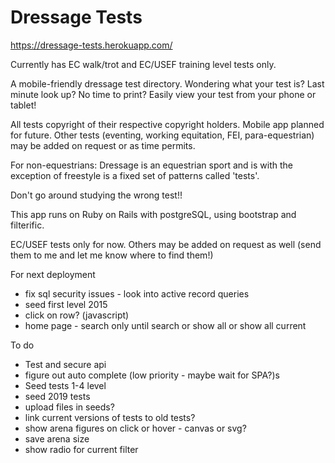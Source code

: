 # Dressage Tests

https://dressage-tests.herokuapp.com/

Currently has EC walk/trot and EC/USEF training level tests only. 

A mobile-friendly dressage test directory. Wondering what your test is? Last minute look up? No time to print? Easily view your test from your phone or tablet! 

All tests copyright of their respective copyright holders.
Mobile app planned for future. 
Other tests (eventing, working equitation, FEI, para-equestrian) may be added on request or as time permits.

For non-equestrians: Dressage is an equestrian sport and is with the exception of freestyle is a fixed set of patterns called 'tests'.

Don't go around studying the wrong test!!

This app runs on Ruby on Rails with postgreSQL, using bootstrap and filterific. 

EC/USEF tests only for now. Others may be added on request as well (send them to me and let me know where to find them!)

For next deployment
- fix sql security issues - look into active record queries 
- seed first level 2015
- click on row? (javascript)
- home page - search only until search or show all or show all current

To do

- Test and secure api
- figure out auto complete (low priority - maybe wait for SPA?)s
- Seed tests 1-4 level
- seed 2019 tests 
- upload files in seeds?
- link current versions of tests to old tests?
- show arena figures on click or hover - canvas or svg? 
- save arena size
- show radio for current filter 

